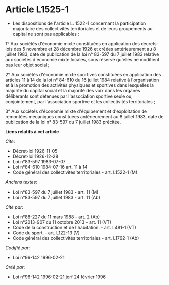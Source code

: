 # Article L1525-1

- Les dispositions de l'article L. 1522-1 concernant la participation majoritaire des collectivités territoriales et de leurs
groupements au capital ne sont pas applicables :

1° Aux sociétés d'économie mixte constituées en application des décrets-lois des 5 novembre et 28 décembre 1926 et créées
antérieurement au 8 juillet 1983, date de publication de la loi n° 83-597 du 7 juillet 1983 relative aux sociétés d'économie
mixte locales, sous réserve qu'elles ne modifient pas leur objet social ;

2° Aux sociétés d'économie mixte sportives constituées en application des articles 11 à 14 de la loi n° 84-610 du 16 juillet
1984 relative à l'organisation et à la promotion des activités physiques et sportives dans lesquelles la majorité du capital
social et la majorité des voix dans les organes délibérants sont détenues par l'association sportive seule ou, conjointement,
par l'association sportive et les collectivités territoriales ;

3° Aux sociétés d'économie mixte d'équipement et d'exploitation de remontées mécaniques constituées antérieurement au 8
juillet 1983, date de publication de la loi n° 83-597 du 7 juillet 1983 précitée.

**Liens relatifs à cet article**

_Cite_:

  - Décret-loi 1926-11-05
  - Décret-loi 1926-12-28
  - Loi n°83-597 1983-07-07
  - Loi n°84-610 1984-07-16 art. 11 à 14
  - Code général des collectivités territoriales - art. L1522-1 (M)

_Anciens textes_:

  - Loi n°83-597 du 7 juillet 1983 - art. 11 (M)
  - Loi n°83-597 du 7 juillet 1983 - art. 11 (Ab)

_Cité par_:

  - Loi n°88-227 du 11 mars 1988 - art. 2 (Ab)
  - Loi n°2013-907 du 11 octobre 2013 - art. 11 (VT)
  - Code de la construction et de l'habitation. - art. L481-1 (VT)
  - Code du sport. - art. L122-13 (V)
  - Code général des collectivités territoriales - art. L1762-1 (Ab)

_Codifié par_:

  - Loi n°96-142 1996-02-21

_Créé par_:

  - Loi n°96-142 1996-02-21 jorf 24 février 1996
